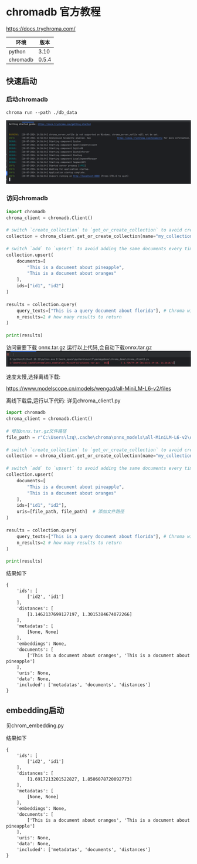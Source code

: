 
# chromadb 官方教程 

https://docs.trychroma.com/ 

| 环境        | 版本    |
|-----------|-------|
| python    | 3.10  |
| chromadb  | 0.5.4 |

## 快速启动

### 启动chromadb
```shell
chroma run --path ./db_data
```
![img.png](images/start.png)

### 访问chromadb
```python
import chromadb
chroma_client = chromadb.Client()

# switch `create_collection` to `get_or_create_collection` to avoid creating a new collection every time
collection = chroma_client.get_or_create_collection(name="my_collection")

# switch `add` to `upsert` to avoid adding the same documents every time
collection.upsert(
    documents=[
        "This is a document about pineapple",
        "This is a document about oranges"
    ],
    ids=["id1", "id2"]
)

results = collection.query(
    query_texts=["This is a query document about florida"], # Chroma will embed this for you
    n_results=2 # how many results to return
)

print(results)
```
访问需要下载 onnx.tar.gz
运行以上代码,会自动下载onnx.tar.gz
![img.png](images/img.png)

速度太慢,选择离线下载:

https://www.modelscope.cn/models/wengad/all-MiniLM-L6-v2/files

离线下载后,运行以下代码: 详见chroma_client1.py
```python
import chromadb
chroma_client = chromadb.Client()

# 增加onnx.tar.gz文件路径
file_path = r"C:\Users\lzq\.cache\chroma\onnx_models\all-MiniLM-L6-v2\onnx.tar.gz"

# switch `create_collection` to `get_or_create_collection` to avoid creating a new collection every time
collection = chroma_client.get_or_create_collection(name="my_collection")

# switch `add` to `upsert` to avoid adding the same documents every time
collection.upsert(
    documents=[
        "This is a document about pineapple",
        "This is a document about oranges"
    ],
    ids=["id1", "id2"],
    uris=[file_path, file_path]  # 添加文件路径
)

results = collection.query(
    query_texts=["This is a query document about florida"], # Chroma will embed this for you
    n_results=2 # how many results to return
)

print(results)
```

结果如下
```
{
	'ids': [
		['id2', 'id1']
	],
	'distances': [
		[1.1462137699127197, 1.3015384674072266]
	],
	'metadatas': [
		[None, None]
	],
	'embeddings': None,
	'documents': [
		['This is a document about oranges', 'This is a document about pineapple']
	],
	'uris': None,
	'data': None,
	'included': ['metadatas', 'documents', 'distances']
}
```

## embedding启动

见chrom_embedding.py

结果如下
```
{
	'ids': [
		['id2', 'id1']
	],
	'distances': [
		[1.6917213201522827, 1.8506078720092773]
	],
	'metadatas': [
		[None, None]
	],
	'embeddings': None,
	'documents': [
		['This is a document about oranges', 'This is a document about pineapple']
	],
	'uris': None,
	'data': None,
	'included': ['metadatas', 'documents', 'distances']
}
```





